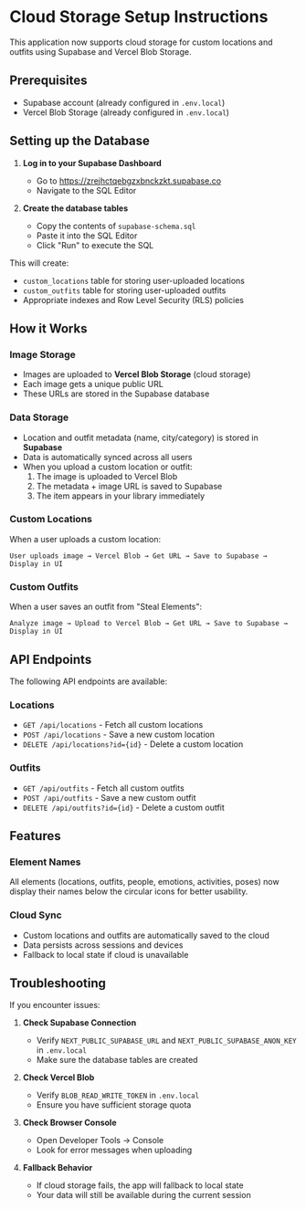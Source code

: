 # Cloud Storage Setup Instructions

This application now supports cloud storage for custom locations and outfits using Supabase and Vercel Blob Storage.

## Prerequisites

- Supabase account (already configured in `.env.local`)
- Vercel Blob Storage (already configured in `.env.local`)

## Setting up the Database

1. **Log in to your Supabase Dashboard**
   - Go to https://zrejhctqebgzxbnckzkt.supabase.co
   - Navigate to the SQL Editor

2. **Create the database tables**
   - Copy the contents of `supabase-schema.sql`
   - Paste it into the SQL Editor
   - Click "Run" to execute the SQL

This will create:
- `custom_locations` table for storing user-uploaded locations
- `custom_outfits` table for storing user-uploaded outfits
- Appropriate indexes and Row Level Security (RLS) policies

## How it Works

### Image Storage
- Images are uploaded to **Vercel Blob Storage** (cloud storage)
- Each image gets a unique public URL
- These URLs are stored in the Supabase database

### Data Storage
- Location and outfit metadata (name, city/category) is stored in **Supabase**
- Data is automatically synced across all users
- When you upload a custom location or outfit:
  1. The image is uploaded to Vercel Blob
  2. The metadata + image URL is saved to Supabase
  3. The item appears in your library immediately

### Custom Locations
When a user uploads a custom location:
```
User uploads image → Vercel Blob → Get URL → Save to Supabase → Display in UI
```

### Custom Outfits
When a user saves an outfit from "Steal Elements":
```
Analyze image → Upload to Vercel Blob → Get URL → Save to Supabase → Display in UI
```

## API Endpoints

The following API endpoints are available:

### Locations
- `GET /api/locations` - Fetch all custom locations
- `POST /api/locations` - Save a new custom location
- `DELETE /api/locations?id={id}` - Delete a custom location

### Outfits
- `GET /api/outfits` - Fetch all custom outfits
- `POST /api/outfits` - Save a new custom outfit
- `DELETE /api/outfits?id={id}` - Delete a custom outfit

## Features

### Element Names
All elements (locations, outfits, people, emotions, activities, poses) now display their names below the circular icons for better usability.

### Cloud Sync
- Custom locations and outfits are automatically saved to the cloud
- Data persists across sessions and devices
- Fallback to local state if cloud is unavailable

## Troubleshooting

If you encounter issues:

1. **Check Supabase Connection**
   - Verify `NEXT_PUBLIC_SUPABASE_URL` and `NEXT_PUBLIC_SUPABASE_ANON_KEY` in `.env.local`
   - Make sure the database tables are created

2. **Check Vercel Blob**
   - Verify `BLOB_READ_WRITE_TOKEN` in `.env.local`
   - Ensure you have sufficient storage quota

3. **Check Browser Console**
   - Open Developer Tools → Console
   - Look for error messages when uploading

4. **Fallback Behavior**
   - If cloud storage fails, the app will fallback to local state
   - Your data will still be available during the current session
